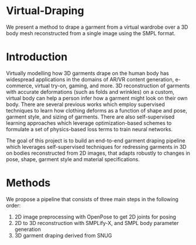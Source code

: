 # Virtual-Draping
We present a method to drape a garment from a virtual wardrobe over a 3D body mesh reconstructed from a single image using the SMPL format.

# Introduction
Virtually modelling how 3D garments drape on the human body has widespread applications in the
domains of AR/VR content generation, e-commerce, virtual try-on, gaming, and more.
3D reconstruction of garments with accurate deformations (such as folds and wrinkles) on a custom,
virtual body can help a person infer how a garment might look on their own body. There are several
previous works which employ supervised techniques to learn how clothing deforms as a function of
shape and pose, garment style, and sizing of garments. There are also self-supervised learning
approaches which leverage optimization-based schemes to formulate a set of physics-based loss terms
to train neural networks. 

The goal of this project is to build an end-to-end garment draping pipeline which leverages
self-supervised techniques for redressing garments in 3D on bodies reconstructed from 2D images,
that adapts robustly to changes in pose, shape, garment style and material specifications.

# Methods
We propose a pipeline that consists of three main steps in the following order:
1. 2D image preprocessing with OpenPose to get 2D joints for posing
2. 2D to 3D reconstruction with SMPLify-X, and SMPL body parameter generation
3. 3D garment draping derived from SNUG
